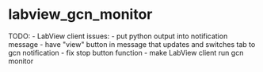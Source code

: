 # labview_gcn_monitor
TODO:
    - LabView client issues:
        - put python output into notification message
        - have "view" button in message that updates and switches tab to gcn notification
        - fix stop button function
        - make LabView client run gcn monitor
